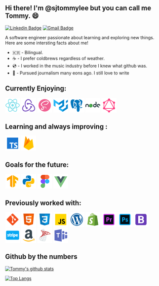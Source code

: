 ## Hi there! I'm @sjtommylee but you can call me Tommy. 😄

[![Linkedin Badge](https://img.shields.io/badge/-LinkedIn-blue?style=flat-square&logo=Linkedin&logoColor=white&link=https://www.linkedin.com/in/sjtommylee//)](https://www.linkedin.com/in/sjtommylee//)
[![Gmail Badge](https://img.shields.io/badge/-Gmail-d14836?style=flat-square&logo=Gmail&logoColor=white&link=mailto:sjtommylee@gmail.com)](mailto:sjtommylee@gmail.com)

A software engineer passionate about learning and exploring new things.
Here are some intersting facts about me!

- 🇰🇷 - Bilingual.
- ☕️ - I prefer coldbrews regardless of weather.
- 💿 - I worked in the music industry before I knew what github was.
- 📝 - Pursued journalism many eons ago. I still love to write

## Currently Enjoying:

<a href="https://reactjs.org/" title="React"> <img alt="" src="assets/icons8-react-native-48.png" /></a>
<a href="https://redux.js.org/" title="React"> <img alt="" src="assets/icons8-redux-48.png" /></a>
<a href="https://sass-lang.com/" title="React"> <img alt="" src="assets/icons8-sass-avatar-48.png" /></a>
<a href="https://material-ui.com/" title="React"> <img alt="" src="assets/icons8-material-ui-48.png" /></a>
<a href="https://www.postgresql.org/docs/" title="React"> <img alt="" src="assets/icons8-postgresql-48.png" /></a>
<a href="https://nodejs.org/en/" title="React"> <img alt="" src="assets/icons8-nodejs-48.png" /></a>
<a href="https://graphql.org/" title="React"> <img alt="" src="assets/icons8-graphql-48.png" /></a>

## Learning and always improving :

<a href="https://www.typescriptlang.org/docs/" title="React"> <img alt="" src="assets/icons8-typescript-48.png" /></a>
<a href="https://firebase.google.com/" title="React"> <img alt="" src="assets/icons8-firebase-48.png" /></a>

## Goals for the future:

<a href="https://www.tensorflow.org/js" title="React"> <img alt="" src="assets/icons8-tensorflow-48.png" /></a>
<a href="https://docs.python.org/3/" title="React"> <img alt="" src="assets/icons8-python-48.png" /></a>
<a href="https://www.figma.com/" title="React"> <img alt="" src="assets/icons8-figma-48.png" /></a>
<a href="https://vuejs.org/" title="React"> <img alt="" src="assets/icons8-vue-js-48.png" /></a>

## Previously worked with:

<a href="https://git-scm.com/" title="React"> <img alt="" src="assets/icons8-git-48.png" /></a>
<a href="https://developer.mozilla.org/en-US/docs/Web/Guide/HTML/HTML5" title="React"> <img alt="" src="assets/icons8-html-5-48.png" /></a>
<a href="https://www.w3schools.com/css/" title="React"> <img alt="" src="assets/icons8-css3-48.png" /></a>
<a href="https://www.javascript.com/" title="React"> <img alt="" src="assets/icons8-javascript-48.png" /></a>
<a href="https://wordpress.com/" title="React"> <img alt="" src="assets/icons8-wordpress-48.png" /></a>
<a href="https://www.shopify.com/" title="React"> <img alt="" src="assets/icons8-shopify-48.png" /></a>
<a href="https://www.adobe.com/" title="React"> <img alt="" src="assets/icons8-adobe-premiere-pro-48.png" /></a>
<a href="https://www.adobe.com/" title="React"> <img alt="" src="assets/icons8-adobe-photoshop-48.png" /></a>
<a href="https://getbootstrap.com/" title="React"> <img alt="" src="assets/icons8-bootstrap-48.png" /></a>
<a href="https://stripe.com/" title="React"> <img alt="" src="assets/icons8-stripe-48.png" /></a>
<a href="https://sellercentral.amazon.com/" title="React"> <img alt="" src="assets/icons8-amazon-48.png" /></a>
<a href="https://www.microsoft.com/en-us/sql-server/sql-server-downloads" title="React"> <img alt="" src="assets/icons8-microsoft-sql-server-48.png" /></a>
<a href="https://www.office.com/" title="React"> <img alt="" src="assets/icons8-microsoft-teams-48.png" /></a>

## Github by the numbers

[![Tommy's github stats](https://github-readme-stats.vercel.app/api?username=sjtommylee&show_icons=true&hide=contribs,issues,stars)](https://github.com/sjtommylee)

[![Top Langs](https://github-readme-stats.vercel.app/api/top-langs/?username=sjtommylee&layout=compact)](https://github.com/sjtommylee)

<!--
**sjtommylee/sjtommylee** is a ✨ _special_ ✨ repository because its `README.md` (this file) appears on your GitHub profile.

Here are some ideas to get you started:

- 🔭 I’m currently working on ...
- 🌱 I’m currently learning ...
- 👯 I’m looking to collaborate on ...
- 🤔 I’m looking for help with ...
- 💬 Ask me about ...
- 📫 How to reach me: ...
- 😄 Pronouns: ...
- ⚡ Fun fact: ...
-->
